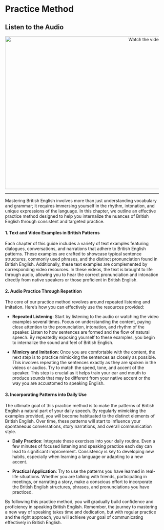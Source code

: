 # Practice Method

## Listen to the Audio 
 <p align="center">
  <a href="https://www.youtube.com/watch?v=J_HY2y0aJ5g" target="_blank">
    <img src="https://img.youtube.com/vi/J_HY2y0aJ5g/hqdefault.jpg" alt="Watch the video" width="900" height="500">
  </a>
</p>

---

Mastering British English involves more than just understanding vocabulary and grammar; it requires immersing yourself in the rhythm, intonation, and unique expressions of the language. In this chapter, we outline an effective practice method designed to help you internalize the nuances of British English through consistent and targeted practice.

#### 1. **Text and Video Examples in British Patterns**

Each chapter of this guide includes a variety of text examples featuring dialogues, conversations, and narrations that adhere to British English patterns. These examples are crafted to showcase typical sentence structures, commonly used phrases, and the distinct pronunciation found in British English. Additionally, these text examples are complemented by corresponding video resources. In these videos, the text is brought to life through audio, allowing you to hear the correct pronunciation and intonation directly from native speakers or those proficient in British English.

#### 2. **Audio Practice Through Repetition**

The core of our practice method revolves around repeated listening and imitation. Here’s how you can effectively use the resources provided:

- **Repeated Listening**: Start by listening to the audio or watching the video examples several times. Focus on understanding the content, paying close attention to the pronunciation, intonation, and rhythm of the speaker. Listen to how sentences are formed and the flow of natural speech. By repeatedly exposing yourself to these examples, you begin to internalize the sound and feel of British English.

- **Mimicry and Imitation**: Once you are comfortable with the content, the next step is to practice mimicking the sentences as closely as possible. This involves repeating the sentences exactly as they are spoken in the videos or audios. Try to match the speed, tone, and accent of the speaker. This step is crucial as it helps train your ear and mouth to produce sounds that may be different from your native accent or the way you are accustomed to speaking English.

#### 3. **Incorporating Patterns into Daily Use**

The ultimate goal of this practice method is to make the patterns of British English a natural part of your daily speech. By regularly mimicking the examples provided, you will become habituated to the distinct elements of British English. Over time, these patterns will start to influence your spontaneous conversations, story narrations, and overall communication style.

- **Daily Practice**: Integrate these exercises into your daily routine. Even a few minutes of focused listening and speaking practice each day can lead to significant improvement. Consistency is key to developing new habits, especially when learning a language or adapting to a new accent.

- **Practical Application**: Try to use the patterns you have learned in real-life situations. Whether you are talking with friends, participating in meetings, or narrating a story, make a conscious effort to incorporate the British English structures, phrases, and pronunciations you have practiced.

By following this practice method, you will gradually build confidence and proficiency in speaking British English. Remember, the journey to mastering a new way of speaking takes time and dedication, but with regular practice and the right approach, you will achieve your goal of communicating effectively in British English.
